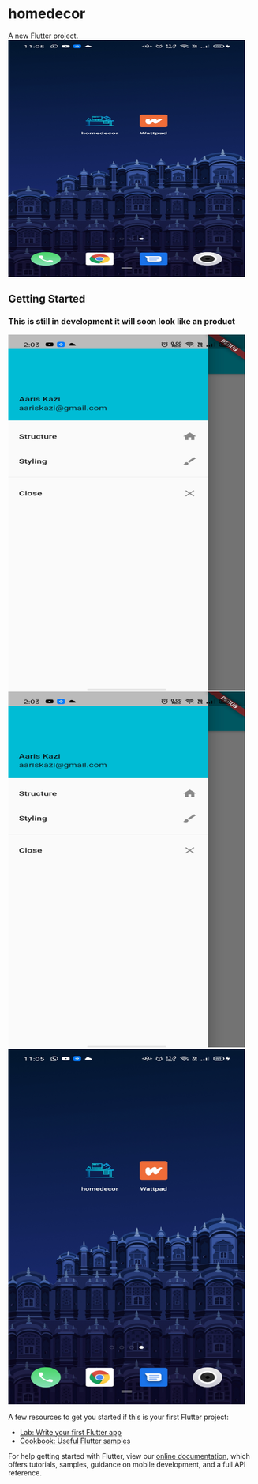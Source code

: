 # homedecor

A new Flutter project.
<img src="https://github.com/Aaris-Kazi/Home-decors-By-Flutters/blob/master/home-icon.jpg" width=480  height=480>
## Getting Started

### This is still in development it will soon look like an product 
<img src="https://github.com/Aaris-Kazi/Home-decors-By-Flutters/blob/master/Drawer.jpg" width=480  height=720><img src="https://github.com/Aaris-Kazi/Home-decors-By-Flutters/blob/master/Drawer.jpg" width=480  height=720><img src="https://github.com/Aaris-Kazi/Home-decors-By-Flutters/blob/master/home-icon.jpg" width=480  height=720>    

A few resources to get you started if this is your first Flutter project:

- [Lab: Write your first Flutter app](https://flutter.dev/docs/get-started/codelab)
- [Cookbook: Useful Flutter samples](https://flutter.dev/docs/cookbook)

For help getting started with Flutter, view our
[online documentation](https://flutter.dev/docs), which offers tutorials,
samples, guidance on mobile development, and a full API reference.
